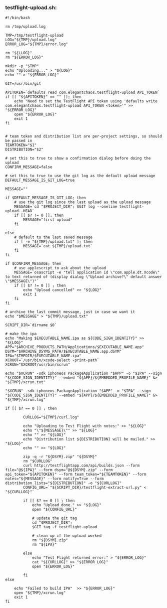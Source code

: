

### testflight-upload.sh:
    #!/bin/bash
    
    rm /tmp/upload.log
    
    TMP=/tmp/testflight-upload
    LOG="${TMP}/upload.log"
    ERROR_LOG="${TMP}/error.log"
    
    rm "${LLOG}"
    rm "${ERROR_LOG}"
    
    mkdir -p "$TMP"
    echo "Uploading..." > "${LOG}"
    echo "" > "${ERROR_LOG}"
    
    GIT=/usr/bin/git
    
    APITOKEN=`defaults read com.elegantchaos.testflight-upload API_TOKEN`
    if [[ "${APITOKEN}" == "" ]]; then
        echo "Need to set the TestFlight API token using 'defaults write com.elegantchaos.testflight-upload API_TOKEN <token>'" >> "${ERROR_LOG}"
        open "${ERROR_LOG}"
        exit 1
    fi
    
    
    # team token and distribution list are per-project settings, so should be passed in
    TEAMTOKEN="$1"
    DISTRIBUTION="$2"
    
    # set this to true to show a confirmation dialog before doing the upload
    CONFIRM_MESSAGE=false
    
    # set this to true to use the git log as the default upload message
    DEFAULT_MESSAGE_IS_GIT_LOG=true
    
    MESSAGE=""
    
    if $DEFAULT_MESSAGE_IS_GIT_LOG; then
        # use the git log since the last upload as the upload message
        MESSAGE=`cd "$PROJECT_DIR"; $GIT log --oneline testflight-upload..HEAD`
        if [[ $? != 0 ]]; then
            MESSAGE="first upload"
        fi
    
    else
        # default to the last saved message
        if [ -e "${TMP}/upload.txt" ]; then
            MESSAGE=`cat ${TMP}/upload.txt`
        fi
    fi
    
    if $CONFIRM_MESSAGE; then
        # use applescript to ask about the upload
        MESSAGE=`osascript -e "tell application id \"com.apple.dt.Xcode\" to text returned of (display dialog \"Upload archive?\" default answer \"$MESSAGE\")"`
        if [[ $? != 0 ]] ; then
            echo "Upload cancelled" >> "${LOG}"
            exit 1
        fi
    fi
    
    # archive the last commit message, just in case we want it
    echo "$MESSAGE" > "${TMP}/upload.txt"
    
    SCRIPT_DIR=`dirname $0`
    
    # make the ipa
    echo "Making $EXECUTABLE_NAME.ipa as ${CODE_SIGN_IDENTITY}" >> "${LOG}"
    APP="$ARCHIVE_PRODUCTS_PATH/Applications/$EXECUTABLE_NAME.app"
    DSYM="$ARCHIVE_DSYMS_PATH/$EXECUTABLE_NAME.app.dSYM"
    IPA="$TMPDIR/$EXECUTABLE_NAME.ipa"
    XCROOT=`/usr/bin/xcode-select -print-path`
    XCRUN="$XCROOT/usr/bin/xcrun"
    
    echo "$XCRUN" -sdk iphoneos PackageApplication "$APP" -o "$IPA" --sign "${CODE_SIGN_IDENTITY}" --embed "${APP}/${EMBEDDED_PROFILE_NAME}" &> "${TMP}/xcrun.txt"
    
    "$XCRUN" -sdk iphoneos PackageApplication "$APP" -o "$IPA" --sign "${CODE_SIGN_IDENTITY}" --embed "${APP}/${EMBEDDED_PROFILE_NAME}" &> "${TMP}/xcrun.log"
    
    if [[ $? == 0 ]] ; then
    
            CURLLOG="${TMP}/curl.log"
    
            echo "Uploading to Test Flight with notes:" >> "${LOG}"
            echo "\"${MESSAGE}\"" >> "${LOG}"
            echo "" >> "${LOG}"
            echo "Distribution list ${DISTRIBUTION} will be mailed." >> "${LOG}"
            echo "" >> "${LOG}"
    
            zip -q -r "${DSYM}.zip" "${DSYM}"
            rm "$CURLLOG"
            curl http://testflightapp.com/api/builds.json --form file="@${IPA}" --form dsym="@${DSYM}.zip" --form api_token="${APITOKEN}" --form team_token="${TEAMTOKEN}" --form notes="${MESSAGE}" --form notify=True --form distribution_lists="${DISTRIBUTION}" -o "${CURLLOG}"
            CONFIG_URL=`"${SCRIPT_DIR}/testflight-extract-url.py" < "${CURLLOG}"`
    
            if [[ $? == 0 ]] ; then
                echo "Upload done." >> "${LOG}"
                open "${CONFIG_URL}"
    
                # update the git tag
                cd "$PROJECT_DIR";
                $GIT tag -f testflight-upload
    
                # clean up if the upload worked
                rm "${DSYM}.zip"
                rm "${IPA}"
    
            else
                echo "Test Flight returned error:" > "${ERROR_LOG}"
                cat "${CURLLOG}" >> "${ERROR_LOG}"
                open "${ERROR_LOG}"
    
            fi
    else
    
        echo "Failed to build IPA"  >> "${ERROR_LOG}"
        open "${TMP}/xcrun.log"
        exit 1
    fi
    
    
